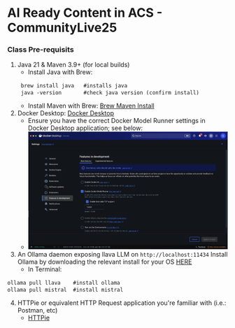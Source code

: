 # AI Ready Content in ACS - CommunityLive25

### Class Pre-requisits
1. Java 21 & Maven 3.9+ (for local builds)
   - Install Java with Brew:
   ```
    brew install java   #installs java
    java -version       #check java version (confirm install)
   ```
   - Install Maven with Brew: [Brew Maven Install](https://formulae.brew.sh/formula/maven)
2. Docker Desktop: [Docker Desktop](https://www.docker.com/get-started/)
   - Ensure you have the correct Docker Model Runner settings in Docker Desktop application; see below:
   - ![alt text](images/docker-desktop-settings.jpeg "Proper Docker Settings for Model Runner")
3. An Ollama daemon exposing llava LLM on ```http://localhost:11434```
Install Ollama by downloading the relevant install for your OS [HERE](https://ollama.com/download/mac)
   - In Terminal:
```
ollama pull llava    #install ollama
ollama pull mistral  #install mistral
```
4. HTTPie or equivalent HTTP Request application you're familiar with (i.e.: Postman, etc)
   - [HTTPie](https://httpie.io/download)


 